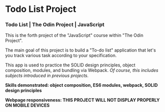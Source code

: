 # Todo List Project

### Todo List | The Odin Project | JavaScript

This is the forth project of the "JavaScript" course within "The Odin Project".

The main goal of this project is to build a "To-do list" application that let's you track various task according to your specification.

This app is used to practice the SOLID design principles, object composition, modules, and bundling via Webpack.
*Of course, this includes subjects introduced in previous projects.*

**Skills demonstrated: object composition, ES6 modules, webpack, SOLID design principles**

**Webpage responsiveness: THIS PROJECT WILL NOT DISPLAY PROPERLY ON MOBILE DEVICES**
